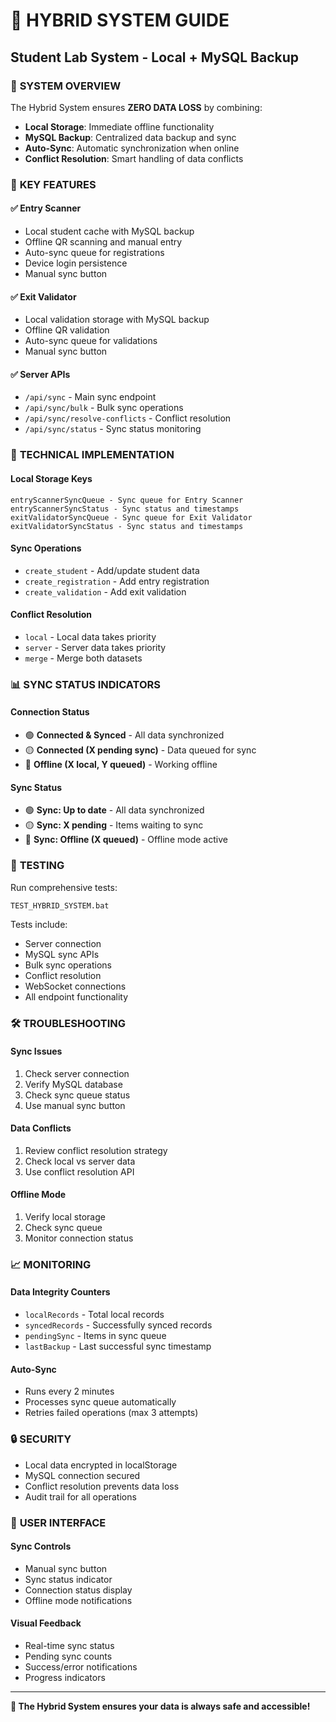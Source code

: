 # 🔄 HYBRID SYSTEM GUIDE
## Student Lab System - Local + MySQL Backup

### 🎯 **SYSTEM OVERVIEW**

The Hybrid System ensures **ZERO DATA LOSS** by combining:
- **Local Storage**: Immediate offline functionality
- **MySQL Backup**: Centralized data backup and sync
- **Auto-Sync**: Automatic synchronization when online
- **Conflict Resolution**: Smart handling of data conflicts

### 🚀 **KEY FEATURES**

#### ✅ **Entry Scanner**
- Local student cache with MySQL backup
- Offline QR scanning and manual entry
- Auto-sync queue for registrations
- Device login persistence
- Manual sync button

#### ✅ **Exit Validator**
- Local validation storage with MySQL backup
- Offline QR validation
- Auto-sync queue for validations
- Manual sync button

#### ✅ **Server APIs**
- `/api/sync` - Main sync endpoint
- `/api/sync/bulk` - Bulk sync operations
- `/api/sync/resolve-conflicts` - Conflict resolution
- `/api/sync/status` - Sync status monitoring

### 🔧 **TECHNICAL IMPLEMENTATION**

#### **Local Storage Keys**
```
entryScannerSyncQueue - Sync queue for Entry Scanner
entryScannerSyncStatus - Sync status and timestamps
exitValidatorSyncQueue - Sync queue for Exit Validator
exitValidatorSyncStatus - Sync status and timestamps
```

#### **Sync Operations**
- `create_student` - Add/update student data
- `create_registration` - Add entry registration
- `create_validation` - Add exit validation

#### **Conflict Resolution**
- `local` - Local data takes priority
- `server` - Server data takes priority
- `merge` - Merge both datasets

### 📊 **SYNC STATUS INDICATORS**

#### **Connection Status**
- 🟢 **Connected & Synced** - All data synchronized
- 🟡 **Connected (X pending sync)** - Data queued for sync
- 🔴 **Offline (X local, Y queued)** - Working offline

#### **Sync Status**
- 🟢 **Sync: Up to date** - All data synchronized
- 🟡 **Sync: X pending** - Items waiting to sync
- 🔴 **Sync: Offline (X queued)** - Offline mode active

### 🧪 **TESTING**

Run comprehensive tests:
```bash
TEST_HYBRID_SYSTEM.bat
```

Tests include:
- Server connection
- MySQL sync APIs
- Bulk sync operations
- Conflict resolution
- WebSocket connections
- All endpoint functionality

### 🛠️ **TROUBLESHOOTING**

#### **Sync Issues**
1. Check server connection
2. Verify MySQL database
3. Check sync queue status
4. Use manual sync button

#### **Data Conflicts**
1. Review conflict resolution strategy
2. Check local vs server data
3. Use conflict resolution API

#### **Offline Mode**
1. Verify local storage
2. Check sync queue
3. Monitor connection status

### 📈 **MONITORING**

#### **Data Integrity Counters**
- `localRecords` - Total local records
- `syncedRecords` - Successfully synced records
- `pendingSync` - Items in sync queue
- `lastBackup` - Last successful sync timestamp

#### **Auto-Sync**
- Runs every 2 minutes
- Processes sync queue automatically
- Retries failed operations (max 3 attempts)

### 🔒 **SECURITY**

- Local data encrypted in localStorage
- MySQL connection secured
- Conflict resolution prevents data loss
- Audit trail for all operations

### 📱 **USER INTERFACE**

#### **Sync Controls**
- Manual sync button
- Sync status indicator
- Connection status display
- Offline mode notifications

#### **Visual Feedback**
- Real-time sync status
- Pending sync counts
- Success/error notifications
- Progress indicators

---

**🎉 The Hybrid System ensures your data is always safe and accessible!**
